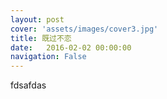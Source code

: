 ```yaml
---
layout: post
cover: 'assets/images/cover3.jpg'
title: 既过不恋
date:   2016-02-02 00:00:00
navigation: False
---
```


fdsafdas

